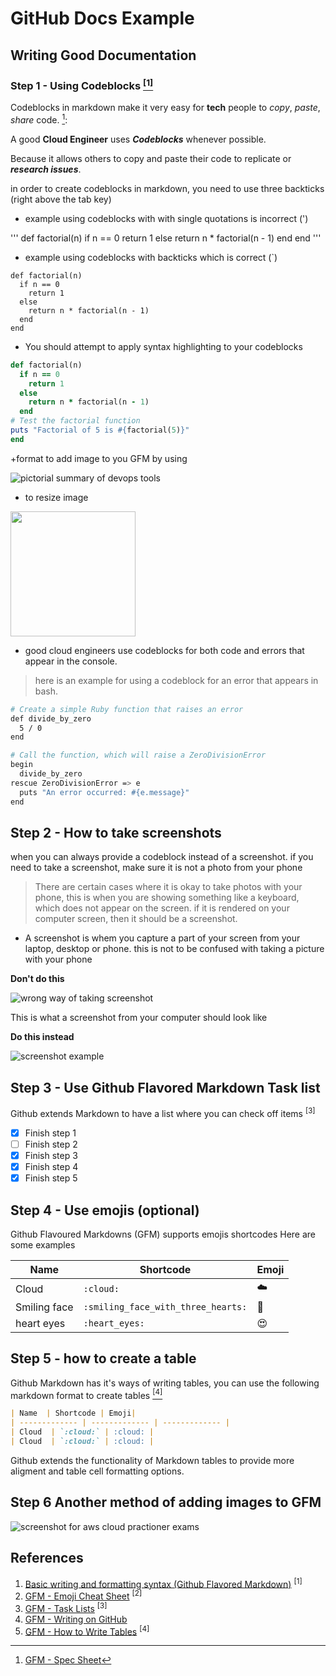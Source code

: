 # GitHub Docs Example

## Writing Good Documentation

### Step 1 - Using Codeblocks [<sup>[1]</sup>](#references)

Codeblocks in markdown make it very easy for **tech** people to _copy_, _paste_, _share_ code. [^1]:

A good __Cloud Engineer__ uses _**Codeblocks**_ whenever possible.

Because it allows others to copy and paste their code to replicate or ***research issues***.

in order to create codeblocks in markdown, you need to use three backticks (right above the tab key)

- example using codeblocks with with single quotations is incorrect (')

'''
def factorial(n)
  if n == 0
    return 1
  else
    return n * factorial(n - 1)
  end
end
'''


* example using codeblocks with backticks which is correct (`)

```
def factorial(n)
  if n == 0
    return 1
  else
    return n * factorial(n - 1)
  end
end
```

+ You should attempt to apply syntax highlighting to your codeblocks

```ruby
def factorial(n)
  if n == 0
    return 1
  else
    return n * factorial(n - 1)
  end
# Test the factorial function
puts "Factorial of 5 is #{factorial(5)}"
end
```

+format to add image to you GFM by using ![]()

![pictorial summary of devops tools](https://github.com/bta001/GitHub-docs-example/assets/125939272/3a682b4a-8823-4eda-bd0a-226f3da24782)

- to resize image
<img width="200px" src="https://github.com/bta001/GitHub-docs-example/assets/125939272/3a682b4a-8823-4eda-bd0a-226f3da24782" />


- good cloud engineers use codeblocks for both code and errors that appear in the console.

> here is an example for using a codeblock for an error that appears in bash.

```bash
# Create a simple Ruby function that raises an error
def divide_by_zero
  5 / 0
end

# Call the function, which will raise a ZeroDivisionError
begin
  divide_by_zero
rescue ZeroDivisionError => e
  puts "An error occurred: #{e.message}"
end
```

## Step 2 - How to take screenshots 

when you can always provide a codeblock instead of a screenshot. if you need to take a screenshot, make sure it is not a photo from your phone

> There are certain cases where it is okay to take photos with your phone, this is when you are showing something like a keyboard, which does not appear on the screen. if it is rendered on your computer screen, then it should be a screenshot.



- A screenshot is whem you capture a part of your screen from your laptop, desktop or phone.
  this is not to be confused with taking a picture with your phone

**Don't do this**

![wrong way of taking screenshot](assest/taking-photo.jpg)


This is what a screenshot from your computer should look like

**Do this instead**

![screenshot example](assest/screenshot.png)


## Step 3 - Use Github Flavored Markdown Task list

Github extends Markdown to have a list where you can check off items <sup> [3] </sup>

- [x] Finish step 1
- [ ] Finish step 2
- [x] Finish step 3
- [x] Finish step 4
- [x] Finish step 5

## Step 4 - Use emojis (optional)
Github Flavoured Markdowns (GFM) supports emojis shortcodes
Here are some examples


| Name  | Shortcode | Emoji|
| ------------- | ------------- | ------------- |
| Cloud  | `:cloud:` | :cloud: |
| Smiling face  | `:smiling_face_with_three_hearts:` |:smiling_face_with_three_hearts:|
| heart eyes | `:heart_eyes:` | :heart_eyes: |

## Step 5 - how to create a table
Github Markdown has it's ways of writing tables, you can use the following markdown format to create tables [<sup> [4] </sup>](#references)
```md
| Name  | Shortcode | Emoji|
| ------------- | ------------- | ------------- |
| Cloud  | `:cloud:` | :cloud: |
| Cloud  | `:cloud:` | :cloud: |
```
Github extends the functionality of Markdown tables to provide more aligment and table cell formatting options.


## Step 6 Another method of adding images to GFM

![screenshot for aws cloud practioner exams](assest/IMG_2780.jpeg)


## References 
1. [Basic writing and formatting syntax (Github Flavored Markdown)](https://docs.github.com/en/get-started/writing-on-github/getting-started-with-writing-and-formatting-on-github/basic-writing-and-formatting-syntax) <sup> [1] </sup>
1. [GFM - Emoji Cheat Sheet](https://github.com/ikatyang/emoji-cheat-sheet/blob/master/README.md) <sup> [2] </sup>
1. [GFM - Task Lists](https://docs.github.com/en/get-started/writing-on-github/getting-started-with-writing-and-formatting-on-github/basic-writing-and-formatting-syntax#task-lists) <sup> [3] </sup>
1. [GFM - Writing on GitHub](https://docs.github.com/en/get-started/writing-on-github)
2. [GFM - How to Write Tables](https://github.github.com/gfm/#tables-extension-) <sup> [4] </sup>
[^1]: [GFM - Spec Sheet](https://github.github.com/gfm/)
